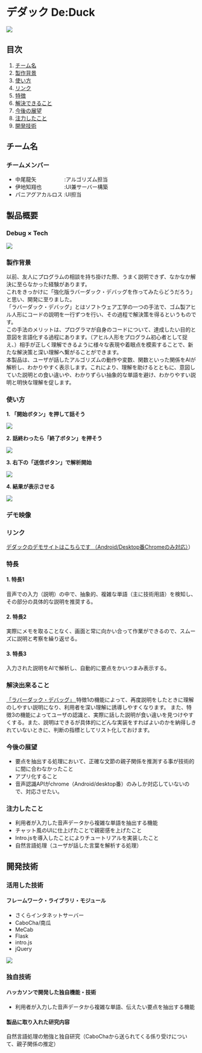 # デダック De:Duck

<img src="/readme_img/duck.png">

## 目次
1. [チーム名](#anchor1)
1. [製作背景](#anchor2)
1. [使い方](#anchor3)
1. [リンク](#anchor4)
1. [特徴](#anchor5)
1. [解決できること](#anchor6)
1. [今後の展望](#anchor7)
1. [注力したこと](#anchor8)
1. [開発技術](#anchor9)

<a id="anchor1"></a>
## チーム名
### チームメンバー
- 中尾龍矢　　　　　 :アルゴリズム担当
- 伊地知翔也　　　　 :UI兼サーバー構築
- パニアグアカルロス :UI担当

## 製品概要
### Debug × Tech
<img src="/readme_img/slide-1.png">

<a id="anchor2"></a>
### 製作背景
以前、友人にプログラムの相談を持ち掛けた際、うまく説明できず、なかなか解決に至らなかった経験があります。  
これをきっかけに「強化版ラバーダック・デバッグを作ってみたらどうだろう」と思い、開発に至りました。  
「ラバーダック・デバッグ」とはソフトウェア工学の一つの手法で、ゴム製アヒル人形にコードの説明を一行ずつを行い、その過程で解決策を得るというものです。  
この手法のメリットは、プログラマが自身のコードについて、達成したい目的と意図を言語化する過程にあります。（アヒル人形をプログラム初心者として捉え、）相手が正しく理解できるように様々な表現や着眼点を模索することで、新たな解決策と深い理解へ繋がることができます。  
本製品は、ユーザが話したアルゴリズムの動作や変数、関数といった関係をAIが解析し、わかりやすく表示します。これにより、理解を助けるとともに、意図していた説明との食い違いや、わかりずらい抽象的な単語を避け、わかりやすい説明と明快な理解を促します。  
<a id="anchor3"></a>
### 使い方
**1. 「開始ボタン」を押して話そう**

<img src="/readme_img/slide1.png">

**2. 話終わったら「終了ボタン」を押そう**

<img src="/readme_img/slide2.png">

**3. 右下の「送信ボタン」で解析開始**

<img src="/readme_img/slide3.png">

**4. 結果が表示させる**

<img src="/readme_img/slide4.png">

### デモ映像

<a id="anchor4"></a>
### リンク

<a href="http://jphacks-2020.app.idichi.tk/#"> デダックのデモサイトはこちらです （Android/Desktop番Chromeのみ対応）</a>）
<a id="anchor5"></a>
### 特長
#### 1. 特長1  
音声での入力（説明）の中で、抽象的、複雑な単語（主に技術用語）を検知し、その部分の具体的な説明を推奨する。
#### 2. 特長2
実際にメモを取ることなく、画面と常に向かい合って作業ができるので、スムーズに説明と考察を繰り返せる。
#### 3. 特長3
入力された説明をAIで解析し、自動的に要点をかいつまみ表示する。

<a id="anchor6"></a>
### 解決出来ること
<a href="https://ja.wikipedia.org/wiki/%E3%83%A9%E3%83%90%E3%83%BC%E3%83%80%E3%83%83%E3%82%AF%E3%83%BB%E3%83%87%E3%83%90%E3%83%83%E3%82%B0"> 「ラバーダック・デバッグ」 </a>
特徴1の機能によって、再度説明をしたときに理解のしやすい説明になり、利用者を深い理解に誘導しやすくなります。
また、特徴3の機能によってユーザの認識と、実際に話した説明が食い違いを見つけやすくする。また、説明はできるが具体的にどんな実装をすればよいのかを納得しきれていないときに、判断の指標としてリスト化しておけます。

<a id="anchor7"></a>
### 今後の展望
- 要点を抽出する処理において、正確な文節の親子関係を推測する事が技術的に間に合わなかったこと
- アプリ化すること
- 音声認識APIがchrome（Android/desktop番）のみしか対応していないので、対応させたい。
<a id="anchor8"></a>
### 注力したこと
- 利用者が入力した音声データから複雑な単語を抽出する機能
- チャット風のUIに仕上げたことで親密感を上げたこと
- Intro.jsを導入したことによりチュートリアルを実装したこと
- 自然言語処理（ユーザが話した言葉を解析する処理）

<a id="anchor9"></a>
## 開発技術
### 活用した技術
#### フレームワーク・ライブラリ・モジュール
- さくらインタネットサーバー
- CaboCha/南瓜
- MeCab
- Flask
- intro.js
- jQuery

<img src="/readme_img/slide5.png">

### 独自技術
#### ハッカソンで開発した独自機能・技術
- 利用者が入力した音声データから複雑な単語、伝えたい要点を抽出する機能

#### 製品に取り入れた研究内容
 自然言語処理の勉強と独自研究（CaboChaから送られてくる係り受けについて、親子関係の推定）
